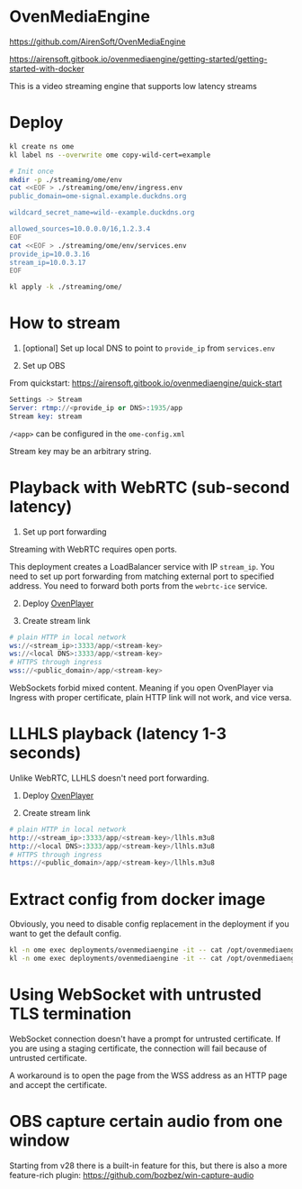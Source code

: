 
# OvenMediaEngine

https://github.com/AirenSoft/OvenMediaEngine

https://airensoft.gitbook.io/ovenmediaengine/getting-started/getting-started-with-docker

This is a video streaming engine that supports low latency streams

# Deploy

```bash
kl create ns ome
kl label ns --overwrite ome copy-wild-cert=example

# Init once
mkdir -p ./streaming/ome/env
cat <<EOF > ./streaming/ome/env/ingress.env
public_domain=ome-signal.example.duckdns.org

wildcard_secret_name=wild--example.duckdns.org

allowed_sources=10.0.0.0/16,1.2.3.4
EOF
cat <<EOF > ./streaming/ome/env/services.env
provide_ip=10.0.3.16
stream_ip=10.0.3.17
EOF

kl apply -k ./streaming/ome/
```

# How to stream

1. [optional] Set up local DNS to point to `provide_ip` from `services.env`

2. Set up OBS

From quickstart: https://airensoft.gitbook.io/ovenmediaengine/quick-start

```s
Settings -> Stream
Server: rtmp://<provide_ip or DNS>:1935/app
Stream key: stream
```

`/<app>` can be configured in the `ome-config.xml`

Stream key may be an arbitrary string.

# Playback with WebRTC (sub-second latency)

1. Set up port forwarding

Streaming with WebRTC requires open ports.

This deployment creates a LoadBalancer service with IP `stream_ip`.
You need to set up port forwarding from matching external port to specified address.
You need to forward both ports from the `webrtc-ice` service.

2. Deploy [OvenPlayer](../ovenplayer/)

3. Create stream link

```s
# plain HTTP in local network
ws://<stream_ip>:3333/app/<stream-key>
ws://<local DNS>:3333/app/<stream-key>
# HTTPS through ingress
wss://<public_domain>/app/<stream-key>
```

WebSockets forbid mixed content.
Meaning if you open OvenPlayer via Ingress with proper certificate,
plain HTTP link will not work, and vice versa.

# LLHLS playback (latency 1-3 seconds)

Unlike WebRTC, LLHLS doesn't need port forwarding.

1. Deploy [OvenPlayer](../ovenplayer/)

2. Create stream link

```s
# plain HTTP in local network
http://<stream_ip>:3333/app/<stream-key>/llhls.m3u8
http://<local DNS>:3333/app/<stream-key>/llhls.m3u8
# HTTPS through ingress
https://<public_domain>/app/<stream-key>/llhls.m3u8
```

# Extract config from docker image

Obviously, you need to disable config replacement in the deployment if you want to get the default config.

```bash
kl -n ome exec deployments/ovenmediaengine -it -- cat /opt/ovenmediaengine/bin/origin_conf/Server.xml > ome-config.xml
kl -n ome exec deployments/ovenmediaengine -it -- cat /opt/ovenmediaengine/bin/edge_conf/Server.xml > ome-edge-config.xml
```

# Using WebSocket with untrusted TLS termination

WebSocket connection doesn't have a prompt for untrusted certificate.
If you are using a staging certificate, the connection will fail because of untrusted certificate.

A workaround is to open the page from the WSS address as an HTTP page and accept the certificate.

# OBS capture certain audio from one window

Starting from v28 there is a built-in feature for this, but there is also a more feature-rich plugin:
https://github.com/bozbez/win-capture-audio
